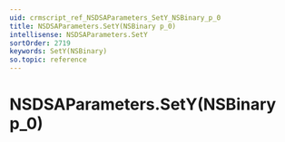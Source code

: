 ```yaml
---
uid: crmscript_ref_NSDSAParameters_SetY_NSBinary_p_0
title: NSDSAParameters.SetY(NSBinary p_0)
intellisense: NSDSAParameters.SetY
sortOrder: 2719
keywords: SetY(NSBinary)
so.topic: reference
---
```


# NSDSAParameters.SetY(NSBinary p_0)

